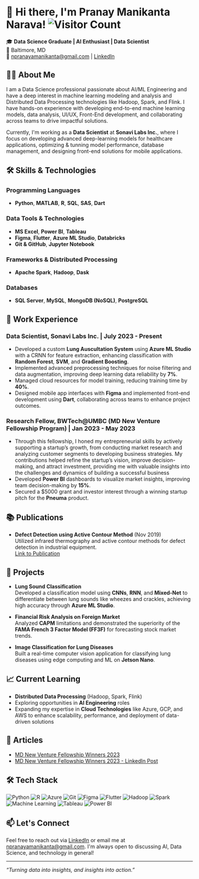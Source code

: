 # 👋 Hi there, I'm Pranay Manikanta Narava! ![Visitor Count](https://komarev.com/ghpvc/?username=NPranaya7&color=blue)


🎓 **Data Science Graduate | AI Enthusiast | Data Scientist**  
📍 Baltimore, MD  
📧 npranayamanikanta@gmail.com | [LinkedIn](https://www.linkedin.com/in/pranayamanikanta07/)

## 👨‍💻 About Me
I am a Data Science professional passionate about AI/ML Engineering and have a deep interest in  machine learning modeling and analysis and Distributed Data Processing technologies like Hadoop, Spark, and Flink. I have hands-on experience with developing end-to-end machine learning models, data analysis, UI/UX, Front-End development, and collaborating across teams to drive impactful solutions.


Currently, I'm working as a **Data Scientist** at **Sonavi Labs Inc.**, where I focus on developing advanced deep-learning models for healthcare applications, optimizing & tunning model performance, database management, and designing front-end solutions for mobile applications.

## 🛠️ Skills & Technologies

### Programming Languages
- **Python**, **MATLAB**, **R**, **SQL**, **SAS**, **Dart**

### Data Tools & Technologies
- **MS Excel**, **Power BI**, **Tableau**
- **Figma**, **Flutter**, **Azure ML Studio**, **Databricks**
- **Git & GitHub**, **Jupyter Notebook**

### Frameworks & Distributed Processing
- **Apache Spark**, **Hadoop**, **Dask**

### Databases
- **SQL Server**, **MySQL**, **MongoDB (NoSQL)**, **PostgreSQL**

## 💼 Work Experience

### Data Scientist, **Sonavi Labs Inc.** | July 2023 - Present
- Developed a custom **Lung Auscultation System** using **Azure ML Studio** with a CRNN for feature extraction, enhancing classification with **Random Forest**, **SVM**, and **Gradient Boosting**.
- Implemented advanced preprocessing techniques for noise filtering and data augmentation, improving deep learning data reliability by **7%**.
- Managed cloud resources for model training, reducing training time by **40%**.
- Designed mobile app interfaces with **Figma** and implemented front-end development using **Dart**, collaborating across teams to enhance project outcomes.

### Research Fellow, **BWTech@UMBC** (MD New Venture Fellowship Program) | Jan 2023 - May 2023
- Through this fellowship, I honed my entrepreneurial skills by actively supporting a startup’s growth, from conducting market research and analyzing customer segments to developing business strategies. My contributions helped refine the startup’s vision, improve decision-making, and attract investment, providing me with valuable insights into the challenges and dynamics of building a successful business
- Developed **Power BI** dashboards to visualize market insights, improving team decision-making by **15%**.
- Secured a $5000 grant and investor interest through a winning startup pitch for the **Pneuma** product.

## 📚 Publications
- **Defect Detection using Active Contour Method** (Nov 2019)  
   Utilized infrared thermography and active contour methods for defect detection in industrial equipment.  
   [Link to Publication](D4509118419)

## 🚀 Projects
- **Lung Sound Classification**  
   Developed a classification model using **CNNs**, **RNN**, and **Mixed-Net** to differentiate between lung sounds like wheezes and crackles, achieving high accuracy through **Azure ML Studio**.
  
- **Financial Risk Analysis on Foreign Market**  
   Analyzed **CAPM** limitations and demonstrated the superiority of the **FAMA French 3 Factor Model (FF3F)** for forecasting stock market trends.
   
- **Image Classification for Lung Diseases**  
   Built a real-time computer vision application for classifying lung diseases using edge computing and ML on **Jetson Nano**.



## 📈 Current Learning
- **Distributed Data Processing** (Hadoop, Spark, Flink)
- Exploring opportunities in **AI Engineering** roles
- Expanding my expertise in **Cloud Technologies** like Azure, GCP, and AWS to enhance scalability, performance, and deployment of data-driven solutions

## 📝 Articles
- [MD New Venture Fellowship Winners 2023](https://technical.ly/startups/2023-maryland-new-venture-fellowship-program/)
- [MD New Venture Fellowship Winners 2023 - LinkedIn Post](https://www.linkedin.com/feed/update/urn:li:activity:7062304298025545728?utm_source=share&utm_medium=member_desktop)

## 🛠️ Tech Stack
![Python](https://img.shields.io/badge/Python-3776AB?style=flat&logo=python&logoColor=white)
![R](https://img.shields.io/badge/R-276DC3?style=flat&logo=r&logoColor=white)
![Azure](https://img.shields.io/badge/Azure-0089D6?style=flat&logo=microsoft-azure&logoColor=white)
![Git](https://img.shields.io/badge/Git-F05032?style=flat&logo=git&logoColor=white)
![Figma](https://img.shields.io/badge/Figma-F24E1E?style=flat&logo=figma&logoColor=white)
![Flutter](https://img.shields.io/badge/Flutter-02569B?style=flat&logo=flutter&logoColor=white)
![Hadoop](https://img.shields.io/badge/Hadoop-66CCFF?style=flat&logo=apache-hadoop&logoColor=black)
![Spark](https://img.shields.io/badge/Apache%20Spark-E25A1C?style=flat&logo=apache-spark&logoColor=white)
![Machine Learning](https://img.shields.io/badge/Machine%20Learning-FF6F00?style=flat&logo=tensorflow&logoColor=white)
![Tableau](https://img.shields.io/badge/Tableau-E97627?style=flat&logo=tableau&logoColor=white)
![Power BI](https://img.shields.io/badge/Power%20BI-F2C811?style=flat&logo=power-bi&logoColor=black)



## 📫 Let's Connect
Feel free to reach out via [LinkedIn](https://www.linkedin.com/in/pranayamanikanta07/) or email me at npranayamanikanta@gmail.com. I'm always open to discussing AI, Data Science, and technology in general!

---

_“Turning data into insights, and insights into action.”_

